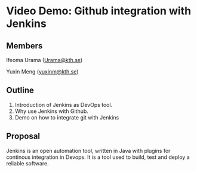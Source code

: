 # Video Demo: Github integration with Jenkins

## Members
Ifeoma Urama (Urama@kth.se)

Yuxin Meng (yuxinm@kth.se)

## Outline
1. Introduction of Jenkins as DevOps tool.
2. Why use Jenkins with Github.
3. Demo on how to integrate git with Jenkins

## Proposal
Jenkins is an open automation tool, written in Java with plugins for  continous integration in Devops. It is a tool used to build, test and deploy a reliable software.
